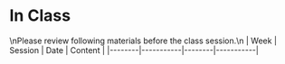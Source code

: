 In Class
============================

\nPlease review following materials before the class session.\n
| Week   | Session   | Date   | Content   |
|--------|-----------|--------|-----------|